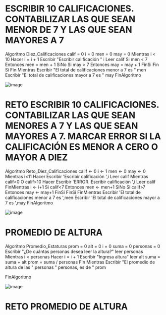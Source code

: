 # ESCRIBIR 10 CALIFICACIONES. CONTABILIZAR LAS QUE SEAN MENOR DE 7 Y LAS QUE SEAN MAYORES A 7
Algoritmo Diez_Calificaciones
	calif = 0
	i = 0
	men = 0
	may = 0
	Mientras i < 10  Hacer i = i + 1
		Escribir "Escribir calificación " i
		Leer calif
		Si men < 7 Entonces
			men = men + 1
		SiNo
			Si may > 7 Entonces
				may = may + 1
			FinSi
		Fin Si
	Fin Mientras
	Escribir "El total de calificaciones menor a 7 es " men
	Escribir "El total de calificaciones mayor a 7 es " may
FinAlgoritmo

![image](https://user-images.githubusercontent.com/99224635/165600288-0b91d670-f7b9-481e-92af-8623b17fe50a.png)


# RETO ESCRIBIR 10 CALIFICACIONES. CONTABILIZAR LAS QUE SEAN MENORES A 7 Y LAS QUE SEAN MAYORES A 7. MARCAR ERROR SI LA CALIFICACIÓN ES MENOR A CERO O MAYOR A DIEZ
Algoritmo Reto_Diez_Calificaciones
	calif <- 0
	i <- 1
	men <- 0
	may <- 0
	Mientras i<11 Hacer
		Escribir 'Escribir calificación ',i
		Leer calif
		Mientras calif<0 O calif>10 Hacer
			Escribir 'ERROR. Escribir calificación ',i
			Leer calif
		FinMientras
		i <- i+1
		Si calif<7 Entonces
			men <- men+1
		SiNo
			Si calif>7 Entonces
				may <- may+1
			FinSi
		FinSi
	FinMientras
	Escribir 'El total de calificaciones menor a 7 es ',men
	Escribir 'El total de calificaciones mayor a 7 es ',may
FinAlgoritmo

![image](https://user-images.githubusercontent.com/99224635/165663922-c601728c-2215-4f94-859a-bdd86322ea59.png)



# PROMEDIO DE ALTURA 
Algoritmo Promedio_Estaturas
prom = 0
alt = 0
i = 0
suma = 0
personas = 0
Escribir "¿De cuántas personas desea leer la altura?"
leer personas
Mientras i < personas Hacer i = i + 1
	Escribir "Ingresa altura"
	leer alt
	suma = suma + alt 
	prom = suma / personas
Fin Mientras
Escribir "El promedio de altura de las " personas " personas, es de " prom

FinAlgoritmo

![image](https://user-images.githubusercontent.com/99224635/165665571-a7490381-980e-4611-9c25-a84263b74855.png)



# RETO PROMEDIO DE ALTURA

